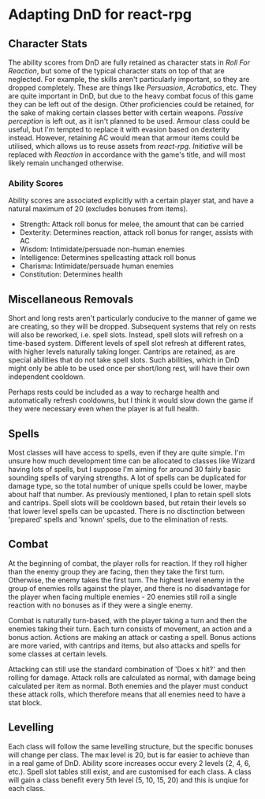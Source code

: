 # Adapting DnD for react-rpg

## Character Stats
The ability scores from DnD are fully retained as character stats in *Roll For Reaction*, but some of the typical character stats on top of that are neglected. For example, the skills aren't particularly important, so they are dropped completely. These are things like *Persuasion*, *Acrobatics*, etc. They are quite important in DnD, but due to the heavy combat focus of this game they can be left out of the design. Other proficiencies could be retained, for the sake of making certain classes better with certain weapons. *Passive perception* is left out, as it isn't planned to be used. Armour class could be useful, but I'm tempted to replace it with evasion based on dexterity instead. However, retaining AC would mean that armour items could be utilised, which allows us to reuse assets from *react-rpg*. *Initiative* will be replaced with *Reaction* in accordance with the game's title, and will most likely remain unchanged otherwise.

### Ability Scores
Ability scores are associated explicitly with a certain player stat, and have a natural maximum of 20 (excludes bonuses from items).
- Strength: Attack roll bonus for melee, the amount that can be carried
- Dexterity: Determines reaction, attack roll bonus for ranger, assists with AC
- Wisdom: Intimidate/persuade non-human enemies
- Intelligence: Determines spellcasting attack roll bonus
- Charisma: Intimidate/persuade human enemies
- Constitution: Determines health

## Miscellaneous Removals
Short and long rests aren't particularly conducive to the manner of game we are creating, so they will be dropped. Subsequent systems that rely on rests will also be reworked, i.e. spell slots. Instead, spell slots will refresh on a time-based system. Different levels of spell slot refresh at different rates, with higher levels naturally taking longer. Cantrips are retained, as are special abilities that do not take spell slots. Such abilities, which in DnD might only be able to be used once per short/long rest, will have their own independent cooldown.

Perhaps rests could be included as a way to recharge health and automatically refresh cooldowns, but I think it would slow down the game if they were necessary even when the player is at full health.

## Spells
Most classes will have access to spells, even if they are quite simple. I'm unsure how much development time can be allocated to classes like Wizard having lots of spells, but I suppose I'm aiming for around 30 fairly basic sounding spells of varying strengths. A lot of spells can be duplicated for damage type, so the total number of unique spells could be lower, maybe about half that number. As previously mentioned, I plan to retain spell slots and cantrips. Spell slots will be cooldown based, but retain their levels so that lower level spells can be upcasted. There is no disctinction between 'prepared' spells and 'known' spells, due to the elimination of rests. 

## Combat
At the beginning of combat, the player rolls for reaction. If they roll higher than the enemy group they are facing, then they take the first turn. Otherwise, the enemy takes the first turn. The highest level enemy in the group of enemies rolls against the player, and there is no disadvantage for the player when facing multiple enemies - 20 enemies still roll a single reaction with no bonuses as if they were a single enemy. 

Combat is naturally turn-based, with the player taking a turn and then the enemies taking their turn. Each turn consists of movement, an action and a bonus action. Actions are making an attack or casting a spell. Bonus actions are more varied, with cantrips and items, but also attacks and spells for some classes at certain levels.

Attacking can still use the standard combination of 'Does x hit?' and then rolling for damage. Attack rolls are calculated as normal, with damage being calculated per item as normal. Both enemies and the player must conduct these attack rolls, which therefore means that all enemies need to have a stat block.

## Levelling
Each class will follow the same levelling structure, but the specific bonuses will change per class. The max level is 20, but is far easier to achieve than in a real game of DnD. Ability score increases occur every 2 levels (2, 4, 6, etc.). Spell slot tables still exist, and are customised for each class. A class will gain a class benefit every 5th level (5, 10, 15, 20) and this is unqiue for each class.